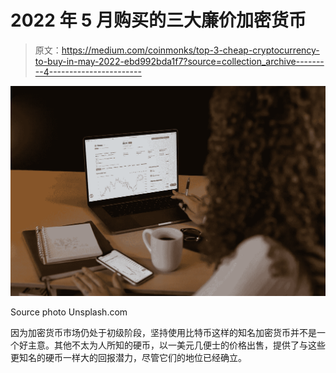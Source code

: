 # 2022 年 5 月购买的三大廉价加密货币

> 原文：<https://medium.com/coinmonks/top-3-cheap-cryptocurrency-to-buy-in-may-2022-ebd992bda1f7?source=collection_archive---------4----------------------->

![](img/d54e1b722f50c9a0855fb477ecc1f678.png)

Source photo Unsplash.com

因为加密货币市场仍处于初级阶段，坚持使用比特币这样的知名加密货币并不是一个好主意。其他不太为人所知的硬币，以一美元几便士的价格出售，提供了与这些更知名的硬币一样大的回报潜力，尽管它们的地位已经确立。